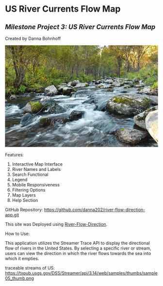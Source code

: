  # **US River Currents Flow Map** #

## _Milestone Project 3:  US River Currents Flow Map_ ##

Created by Danna Bohnhoff


![river flowing over rocks](image.png)

Features:
1. Interactive Map Interface
2. River Names and Labels
3. Search Functional
4. Legend
5. Mobile Responsiveness
6. Filtering Options
7. Map Layers
8. Help Section


GitHub Repository:  https://github.com/danna202/river-flow-direction-app.git

This site was Deployed using [River-Flow-Direction](https://river-flow-direction-app.vercel.app/).


How to Use:

This application utilizes the Streamer Trace API to display the directional flow of rivers in the United States. By selecting a specific river or stream, users can view the direction in which the river flows towards the sea into which it empties.

traceable streams of US:
https://txpub.usgs.gov/DSS/Streamer/api/3.14/web/samples/thumbs/sample05_thumb.png


